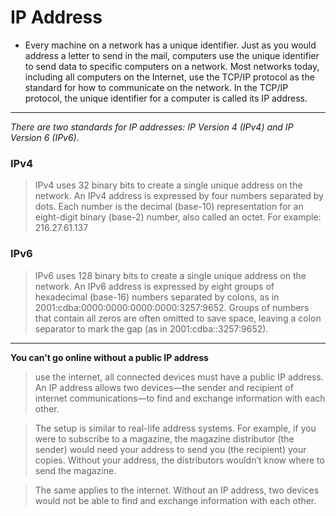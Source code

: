 # **IP Address**
- Every machine on a network has a unique identifier. Just as you would address a letter to send in the mail, computers use the unique identifier to send data to specific computers on a network. Most networks today, including all computers on the Internet, use the TCP/IP protocol as the standard for how to communicate on the network. In the TCP/IP protocol, the unique identifier for a computer is called its IP address.
---
*There are two standards for IP addresses: IP Version 4 (IPv4) and IP Version 6 (IPv6).*

### IPv4
> IPv4 uses 32 binary bits to create a single unique address on the network. An IPv4 address is expressed by four numbers separated by dots. Each number is the decimal (base-10) representation for an eight-digit binary (base-2) number, also called an octet. For example: 216.27.61.137

### IPv6
> IPv6 uses 128 binary bits to create a single unique address on the network. An IPv6 address is expressed by eight groups of hexadecimal (base-16) numbers separated by colons, as in 2001:cdba:0000:0000:0000:0000:3257:9652. Groups of numbers that contain all zeros are often omitted to save space, leaving a colon separator to mark the gap (as in 2001:cdba::3257:9652).
---

**You can’t go online without a public IP address**

>  use the internet, all connected devices must have a public IP address. An IP address allows two devices—the sender and recipient of internet communications—to find and exchange information with each other.

> The setup is similar to real-life address systems. For example, if you were to subscribe to a magazine, the magazine distributor (the sender) would need your address to send you (the recipient) your copies. Without your address, the distributors wouldn’t know where to send the magazine.

> The same applies to the internet. Without an IP address, two devices would not be able to find and exchange information with each other.
